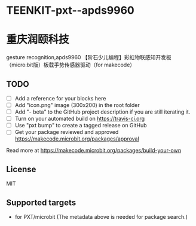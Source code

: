 # TEENKIT-pxt--apds9960
# 重庆润颐科技
gesture recognition,apds9960
【阶石少儿编程】彩虹物联感知开发板（micro:bit版）板载手势传感器驱动（for makecode）

## TODO

- [ ] Add a reference for your blocks here
- [ ] Add "icon.png" image (300x200) in the root folder
- [ ] Add "- beta" to the GitHub project description if you are still iterating it.
- [ ] Turn on your automated build on https://travis-ci.org
- [ ] Use "pxt bump" to create a tagged release on GitHub
- [ ] Get your package reviewed and approved https://makecode.microbit.org/packages/approval

Read more at https://makecode.microbit.org/packages/build-your-own

## License

MIT

## Supported targets

* for PXT/microbit
(The metadata above is needed for package search.)

